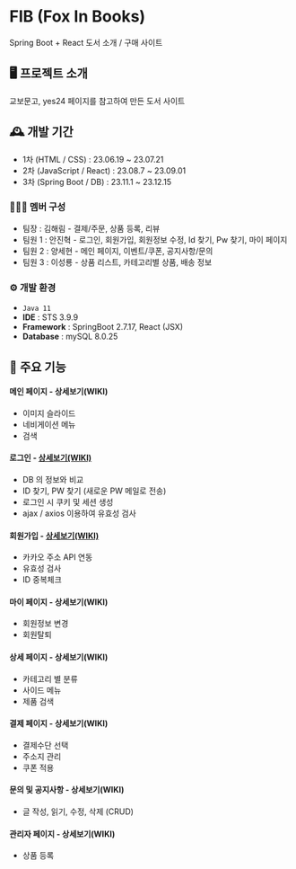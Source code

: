 # FIB (Fox In Books)
Spring Boot + React 도서 소개 / 구매 사이트


## 🖥️ 프로젝트 소개
교보문고, yes24 페이지를 참고하여 만든 도서 사이트


## 🕰️ 개발 기간
* 1차 (HTML / CSS) : 23.06.19 ~ 23.07.21
* 2차 (JavaScript / React) : 23.08.7 ~ 23.09.01
* 3차 (Spring Boot / DB) : 23.11.1 ~ 23.12.15


### 🧑‍🤝‍🧑 멤버 구성
 - 팀장 : 김해림 - 결제/주문, 상품 등록, 리뷰
 - 팀원 1 : 안진혁 - 로그인, 회원가입, 회원정보 수정, Id 찾기, Pw 찾기, 마이 페이지
 - 팀원 2 : 양세현 - 메인 페이지, 이벤트/쿠폰, 공지사항/문의
 - 팀원 3 : 이성룡 - 상품 리스트, 카테고리별 상품, 배송 정보


### ⚙️ 개발 환경
 - `Java 11`
 - **IDE** : STS 3.9.9
 - **Framework** : SpringBoot 2.7.17, React (JSX)
 - **Database** : mySQL 8.0.25


## 📌 주요 기능
#### 메인 페이지 - <a >상세보기(WIKI)</a>
 - 이미지 슬라이드
 - 네비게이션 메뉴
 - 검색

#### 로그인 - <a href="https://github.com/redswer/finalProject/wiki/Login">상세보기(WIKI)</a>
 - DB 의 정보와 비교
 - ID 찾기, PW 찾기 (새로운 PW 메일로 전송)
 - 로그인 시 쿠키 및 세션 생성
 - ajax / axios 이용하여 유효성 검사
#### 회원가입 - <a href="https://github.com/redswer/finalProject/wiki/Join_Membership">상세보기(WIKI)</a>
 - 카카오 주소 API 연동
 - 유효성 검사
 - ID 중복체크
#### 마이 페이지 - <a >상세보기(WIKI)</a>
 - 회원정보 변경
 - 회원탈퇴

#### 상세 페이지 - <a >상세보기(WIKI)</a>
 - 카테고리 별 분류
 - 사이드 메뉴
 - 제품 검색
#### 결제 페이지 - <a >상세보기(WIKI)</a>
 - 결제수단 선택
 - 주소지 관리
 - 쿠폰 적용
#### 문의 및 공지사항 - <a >상세보기(WIKI)</a>
 - 글 작성, 읽기, 수정, 삭제 (CRUD)

#### 관리자 페이지 - <a >상세보기(WIKI)</a>
 - 상품 등록
